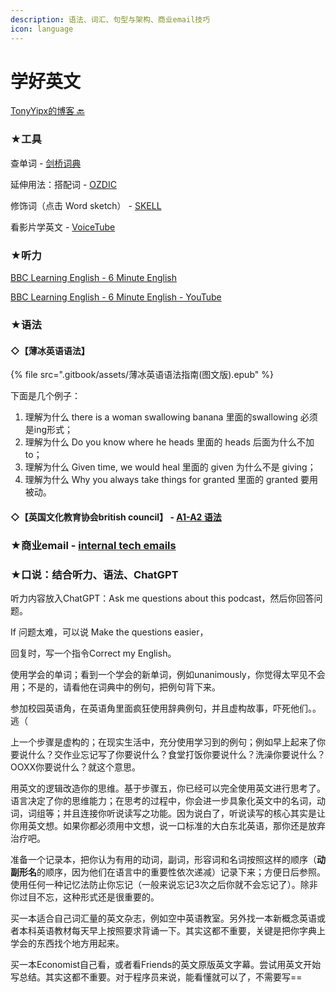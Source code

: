 ```yaml
---
description: 语法、词汇、句型与架构、商业email技巧
icon: language
---
```


# 学好英文

[TonyYipx的博客 🔙](https://tonyyipx.gitbook.io/tonyyipx/)

### ★工具

查单词 - [剑桥词典](https://dictionary.cambridge.org/zhs/)

延伸用法：搭配词 - [OZDIC](https://ozdic.com/)

修饰词（点击 Word sketch） - [SKELL](https://skell.sketchengine.eu/)

看影片学英文 - [VoiceTube](https://tw.voicetube.com/)

### ★听力

[BBC Learning English - 6 Minute English](https://www.bbc.co.uk/learningenglish/english/features/6-minute-english)

[BBC Learning English - 6 Minute English - YouTube](https://youtube.com/playlist?list=PLcetZ6gSk96-FECmH9l7Vlx5VDigvgZpt\&si=6kXFKbXPM4OEKta4)

### ★语法

#### ◇【薄冰英语语法】

{% file src=".gitbook/assets/薄冰英语语法指南(图文版).epub" %}

下面是几个例子：

1. 理解为什么 there is a woman swallowing banana 里面的swallowing 必须是ing形式；
2. 理解为什么 Do you know where he heads 里面的 heads 后面为什么不加 to；
3. 理解为什么 Given time, we would heal 里面的 given 为什么不是 giving；
4. 理解为什么 Why you always take things for granted 里面的 granted 要用被动。

#### ◇【英国文化教育协会british council】  - [A1-A2 语法](https://learnenglish.britishcouncil.org/grammar/a1-a2-grammar)

### ★商业email - [internal tech emails](https://www.techemails.com/)

### ★口说：结合听力、语法、ChatGPT

听力内容放入ChatGPT：Ask me questions about this podcast，然后你回答问题。

If 问题太难，可以说 Make the questions easier，

回复时，写一个指令Correct my English。



使用学会的单词；看到一个学会的新单词，例如unanimously，你觉得太罕见不会用；不是的，请看他在词典中的例句，把例句背下来。

参加校园英语角，在英语角里面疯狂使用辞典例句，并且虚构故事，吓死他们。。逃（

上一个步骤是虚构的；在现实生活中，充分使用学习到的例句；例如早上起来了你要说什么？交作业忘记写了你要说什么？食堂打饭你要说什么？洗澡你要说什么？OOXX你要说什么？就这个意思。

用英文的逻辑改造你的思维。基于步骤五，你已经可以完全使用英文进行思考了。语言决定了你的思维能力；在思考的过程中，你会进一步具象化英文中的名词，动词，词组等；并且连接你听说读写之功能。因为说白了，听说读写的核心其实是让你用英文想。如果你都必须用中文想，说一口标准的大白东北英语，那你还是放弃治疗吧。

准备一个记录本，把你认为有用的动词，副词，形容词和名词按照这样的顺序（**动副形名**的顺序，因为他们在语言中的重要性依次递减）记录下来；方便日后参照。使用任何一种记忆法防止你忘记（一般来说忘记3次之后你就不会忘记了）。除非你过目不忘，这种形式还是很重要的。

买一本适合自己词汇量的英文杂志，例如空中英语教室。另外找一本新概念英语或者本科英语教材每天早上按照要求背诵一下。其实这都不重要，关键是把你字典上学会的东西找个地方用起来。

买一本Economist自己看，或者看Friends的英文原版英文字幕。尝试用英文开始写总结。其实这都不重要。对于程序员来说，能看懂就可以了，不需要写==

